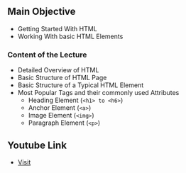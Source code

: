 
##  Main Objective
   - Getting Started With HTML
   - Working With basic HTML Elements 

### Content of the Lecture
  
  - Detailed Overview of HTML 
  - Basic Structure of HTML Page
  - Basic Structure of a Typical HTML Element
  - Most Popular Tags and their commonly used Attributes 
    * Heading Element (`<h1> to <h6>`)
    * Anchor Element (`<a>`)
    * Image Element (`<img>`)
    * Paragraph Element (`<p>`)
  

## Youtube Link
- [Visit][lecture_Two]


[lecture_Two]: https://youtu.be/CtnfS1xlzOs

